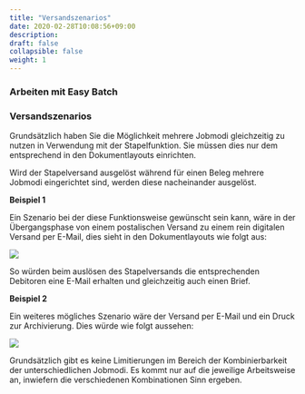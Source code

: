 ```yaml
---
title: "Versandszenarios"
date: 2020-02-28T10:08:56+09:00
description: 
draft: false
collapsible: false
weight: 1
---
```

### Arbeiten mit Easy Batch

### Versandszenarios
Grundsätzlich haben Sie die Möglichkeit mehrere Jobmodi gleichzeitig zu nutzen in Verwendung mit der Stapelfunktion. Sie müssen dies nur dem entsprechend in den Dokumentlayouts einrichten.

Wird der Stapelversand ausgelöst während für einen Beleg mehrere Jobmodi eingerichtet sind, werden diese nacheinander ausgelöst.

**Beispiel 1**

Ein Szenario bei der diese Funktionsweise gewünscht sein kann, wäre in der Übergangsphase von einem postalischen Versand zu einem rein digitalen Versand per E-Mail, dies sieht in den Dokumentlayouts wie folgt aus:

![](images/apps/easyscenario1.PNG)

So würden beim auslösen des Stapelversands die entsprechenden Debitoren eine E-Mail erhalten und gleichzeitig auch einen Brief.

**Beispiel 2**

Ein weiteres mögliches Szenario wäre der Versand per E-Mail und ein Druck zur Archivierung. Dies würde wie folgt aussehen:

![](images/apps/easyscenario2.PNG)

Grundsätzlich gibt es keine Limitierungen im Bereich der Kombinierbarkeit der unterschiedlichen Jobmodi. Es kommt nur auf die jeweilige Arbeitsweise an, inwiefern die verschiedenen Kombinationen Sinn ergeben.

